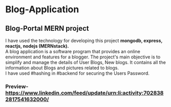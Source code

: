 # Blog-Application
## Blog-Portal MERN project 

I have used the technology for developing this project <b>mongodb, express, reactjs, nodejs (MERNstack). </b> </br>
A blog application is a software program that provides an online environment and features for a blogger.
The project's main objective is to simplify and manage the details of User Blogs, New blogs. It contains all the information about Blogs and pictures related to blogs.  
I have used #hashing in #backend for securing the Users Password.</br>
### Preview- https://www.linkedin.com/feed/update/urn:li:activity:7028382817541632000/
